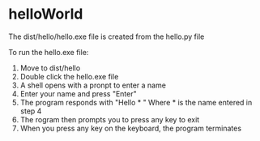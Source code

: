 # helloWorld

The dist/hello/hello.exe file is created from the hello.py file

To run the hello.exe file:

1. Move to dist/hello
2. Double click the hello.exe file
3. A shell opens with a pronpt to enter a name
4. Enter your name and press "Enter"
5. The program responds with "Hello * " Where * is the name entered in step 4
6. The rogram then prompts you to press any key to exit
7. When you press any key on the keyboard, the program terminates 